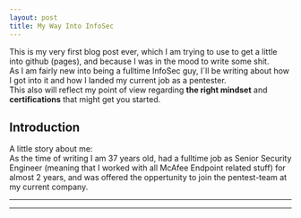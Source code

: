 ```yaml
---
layout: post
title: My Way Into InfoSec
---
```


This is my very first blog post ever, which I am trying to use to get a little into github (pages), and because I was in the mood to write some shit.  
As I am fairly new into being a fulltime InfoSec guy, I´ll be writing about how I got into it and how I landed my current job as a pentester.  
This also will reflect my point of view regarding **the right mindset** and **certifications** that might get you started.

## Introduction
A little story about me:  
As the time of writing I am 37 years old, had a fulltime job as Senior Security Engineer (meaning that I worked with all McAfee Endpoint related stuff) for almost 2 years, and was offered the 
oppertunity to join the pentest-team at my current company.


----
****